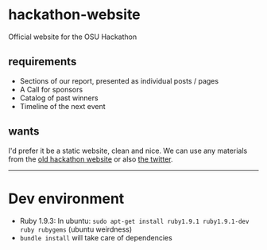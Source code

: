 hackathon-website
=================

Official website for the OSU Hackathon

requirements
------------

* Sections of our report, presented as individual posts / pages
* A Call for sponsors
* Catalog of past winners
* Timeline of the next event

wants
-----

I'd prefer it be a static website, clean and nice. We can use any materials
from the [old hackathon website](https://library.osu.edu/find/hackathon) or
also [the twitter](https://twitter.com/@osuhackathon).

--------

# Dev environment

- Ruby 1.9.3: In ubuntu: `sudo apt-get install ruby1.9.1 ruby1.9.1-dev ruby rubygems` (ubuntu weirdness)
- `bundle install` will take care of dependencies
